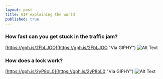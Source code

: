 ```yaml
---
layout: post
title: GIF explaining the world
published: true
---
```


### How fast can you get stuck in the traffic jam?
[https://gph.is/2FbLJOO](https://gph.is/2FbLJOO  "Via GIPHY")
![Alt Text](https://media.giphy.com/media/woZGZyfrAe9i8kDODS/giphy.gif)

### How does a lock work?
[https://gph.is/2yP8oL0](https://gph.is/2yP8oL0 "Via GIPHY")
![Alt Text](https://media.giphy.com/media/SJVTezwIxUZkwMtEmI/giphy.gif)
